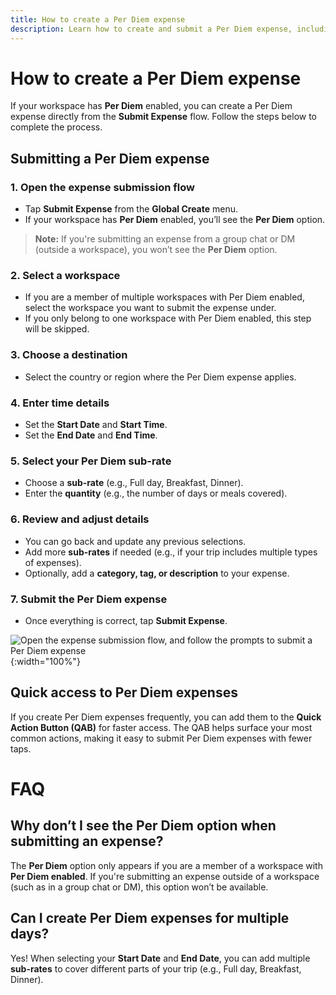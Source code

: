 ```yaml
---
title: How to create a Per Diem expense
description: Learn how to create and submit a Per Diem expense, including selecting a workspace, destination, time details, and sub-rates.
---
```

<div id="new-expensify" markdown="1">

# How to create a Per Diem expense

If your workspace has **Per Diem** enabled, you can create a Per Diem expense directly from the **Submit Expense** flow. Follow the steps below to complete the process.

## Submitting a Per Diem expense

### 1. Open the expense submission flow
- Tap **Submit Expense** from the **Global Create** menu.
- If your workspace has **Per Diem** enabled, you’ll see the **Per Diem** option.

> **Note:** If you're submitting an expense from a group chat or DM (outside a workspace), you won’t see the **Per Diem** option.

### 2. Select a workspace
- If you are a member of multiple workspaces with Per Diem enabled, select the workspace you want to submit the expense under.
- If you only belong to one workspace with Per Diem enabled, this step will be skipped.

### 3. Choose a destination
- Select the country or region where the Per Diem expense applies.

### 4. Enter time details
- Set the **Start Date** and **Start Time**.
- Set the **End Date** and **End Time**.

### 5. Select your Per Diem sub-rate
- Choose a **sub-rate** (e.g., Full day, Breakfast, Dinner).
- Enter the **quantity** (e.g., the number of days or meals covered).

### 6. Review and adjust details
- You can go back and update any previous selections.
- Add more **sub-rates** if needed (e.g., if your trip includes multiple types of expenses).
- Optionally, add a **category, tag, or description** to your expense.

### 7. Submit the Per Diem expense
- Once everything is correct, tap **Submit Expense**.

![Open the expense submission flow, and follow the prompts to submit a Per Diem expense]({{site.url}}/assets/images/perdiem_05.png){:width="100%"}

## Quick access to Per Diem expenses

If you create Per Diem expenses frequently, you can add them to the **Quick Action Button (QAB)** for faster access. The QAB helps surface your most common actions, making it easy to submit Per Diem expenses with fewer taps.

# FAQ

## Why don’t I see the Per Diem option when submitting an expense?
The **Per Diem** option only appears if you are a member of a workspace with **Per Diem enabled**. If you're submitting an expense outside of a workspace (such as in a group chat or DM), this option won’t be available.

## Can I create Per Diem expenses for multiple days?
Yes! When selecting your **Start Date** and **End Date**, you can add multiple **sub-rates** to cover different parts of your trip (e.g., Full day, Breakfast, Dinner).
